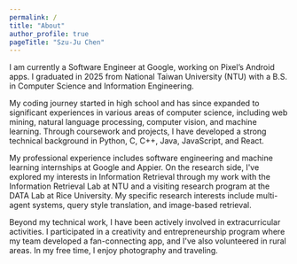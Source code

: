 ```yaml
---
permalink: /
title: "About"
author_profile: true
pageTitle: "Szu-Ju Chen"
---
```


I am currently a Software Engineer at Google, working on Pixel’s Android apps. I graduated in 2025 from National Taiwan University (NTU) with a B.S. in Computer Science and Information Engineering.

My coding journey started in high school and has since expanded to significant experiences in various areas of computer science, including web mining, natural language processing, computer vision, and machine learning. Through coursework and projects, I have developed a strong technical background in Python, C, C++, Java, JavaScript, and React. 

My professional experience includes software engineering and machine learning internships at Google and Appier. On the research side, I've explored my interests in Information Retrieval through my work with the Information Retrieval Lab at NTU and a visiting research program at the DATA Lab at Rice University. My specific research interests include multi-agent systems, query style translation, and image-based retrieval.

Beyond my technical work, I have been actively involved in extracurricular activities. I participated in a creativity and entrepreneurship program where my team developed a fan-connecting app, and I've also volunteered in rural areas. In my free time, I enjoy photography and traveling.